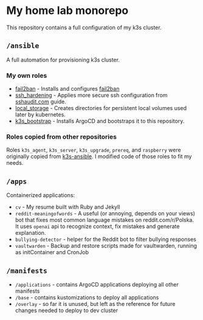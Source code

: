 # My home lab monorepo

This repository contains a full configuration of my k3s cluster.

## `/ansible`

A full automation for provisioning k3s cluster.

### My own roles

* [fail2ban](ansible/playbooks/roles/fail2ban) - Installs and configures
  [fail2ban](https://github.com/fail2ban/fail2ban)
* [ssh_hardening](ansible/playbooks/roles/ssh_hardening) -
  Applies more secure ssh configuration from
  [sshaudit.com](https://www.sshaudit.com/hardening_guides.html#debian_12) guide.
* [local_storage](ansible/playbooks/roles/local_storage) - Creates directories
  for persistent local volumes used later by kubernetes.
* [k3s_bootstrap](ansible/playbooks/roles/k3s_bootstrap) - Installs ArgoCD and
  bootstraps it to this repository.

### Roles copied from other repositories

Roles `k3s_agent`, `k3s_server`, `k3s_upgrade`, `prereq`, and `raspberry`
were originally copied from [k3s-ansible](https://github.com/k3s-io/k3s-ansible).
I modified code of those roles to fit my needs.

## `/apps`

Containerized applications:

* `cv` - My resume built with Ruby and Jekyll
* `reddit-meaningofwords` - A useful (or annoying, depends on your views)
  bot that fixes most common language mistakes on reddit.com/r/Polska.
  It uses `openai` api to recognize context, fix mistakes and generate explanation.
* `bullying-detector` - helper for the Reddit bot to filter bullying responses
* `vaultwarden` - Backup and restore scripts made for vaultwarden,
  running as initContainer and CronJob

## `/manifests`

* `/applications` - contains ArgoCD applications deploying all other manifests
* `/base` - contains kustomizations to deploy all applications
* `/overlay` - so far it is unused, but left as the reference for future changes
  needed to deploy to dev cluster
